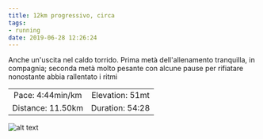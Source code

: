 ```yaml
---
title: 12km progressivo, circa
tags:
- running
date: 2019-06-28 12:26:24
---
```

Anche un'uscita nel caldo torrido. Prima metà dell'allenamento tranquilla, in compagnia; seconda metà molto pesante con alcune pause per rifiatare nonostante abbia rallentato i ritmi

| | |
| :-: | :-: |
| Pace: 4:44min/km | Elevation: 51mt |
| Distance: 11.50km | Duration: 54:28 |



![alt text](/images/2019/20190628-activity-map.png "map")
